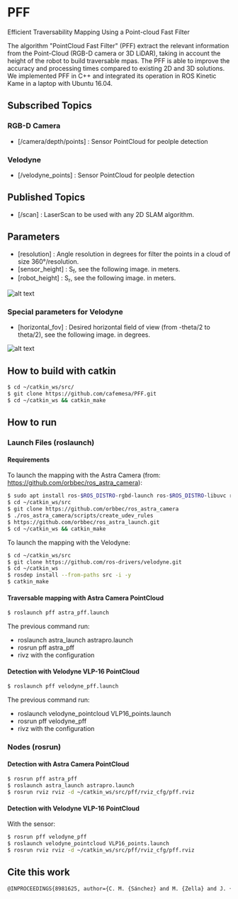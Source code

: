 # PFF
Efficient Traversability Mapping Using a Point-cloud Fast Filter

The algorithm "PointCloud Fast Filter" (PFF) extract the relevant information from the Point-Cloud (RGB-D camera or 3D LiDAR), taking in account the height of the robot to build traversable mpas. The PFF is able to improve the accuracy and processing times compared to existing 2D and 3D solutions. We implemented PFF in C++ and integrated its operation in ROS Kinetic Kame in a laptop with Ubuntu 16.04.

## Subscribed Topics

### RGB-D Camera

* [/camera/depth/points] : Sensor PointCloud for peolple detection

### Velodyne

* [/velodyne_points] :  Sensor PointCloud for peolple detection



## Published Topics

* [/scan] :  LaserScan to be used with any 2D SLAM algorithm.


## Parameters

* [resolution] :  Angle resolution in degrees for filter the points in a cloud of size 360°/resolution.
* [sensor_height] :  S<sub>f</sub>, see the following image. in meters.
* [robot_height] :  S<sub>r</sub>, see the following image. in meters.

![alt text](https://drive.google.com/uc?export=view&id=16ya1gxClsY0DkhNTmTlV1ucT5h4f_jyX)

### Special parameters for Velodyne

* [horizontal_fov] :  Desired horizontal field of view (from -theta/2 to theta/2), see the following image. in degrees.

![alt text](https://drive.google.com/uc?export=view&id=1489zOF8vgnzcyRe783N9ieJLoMB6DqZj)


## How to build with catkin
```sh
$ cd ~/catkin_ws/src/
$ git clone https://github.com/cafemesa/PFF.git
$ cd ~/catkin_ws && catkin_make
```

## How to run

### Launch Files (roslaunch)

#### Requirements

To launch the mapping with the Astra Camera (from: https://github.com/orbbec/ros_astra_camera):

```sh
$ sudo apt install ros-$ROS_DISTRO-rgbd-launch ros-$ROS_DISTRO-libuvc ros-$ROS_DISTRO-libuvc-camera ros-$ROS_DISTRO-libuvc-ros
$ cd ~/catkin_ws/src
$ git clone https://github.com/orbbec/ros_astra_camera
$ ./ros_astra_camera/scripts/create_udev_rules
$ https://github.com/orbbec/ros_astra_launch.git
$ cd ~/catkin_ws && catkin_make
```

To launch the mapping with the Velodyne:

```sh
$ cd ~/catkin_ws/src
$ git clone https://github.com/ros-drivers/velodyne.git
$ cd ~/catkin_ws
$ rosdep install --from-paths src -i -y
$ catkin_make
```

#### Traversable mapping with Astra Camera PointCloud

```sh
$ roslaunch pff astra_pff.launch 
```

The previous command run:
* roslaunch astra_launch astrapro.launch
* rosrun pff astra_pff
* rivz with the configuration

#### Detection with Velodyne VLP-16 PointCloud

```sh
$ roslaunch pff velodyne_pff.launch 
```

The previous command run:
* roslaunch velodyne_pointcloud VLP16_points.launch
* rosrun pff velodyne_pff
* rivz with the configuration

### Nodes (rosrun)

#### Detection with Astra Camera PointCloud

```sh
$ rosrun pff astra_pff
$ roslaunch astra_launch astrapro.launch
$ rosrun rviz rviz -d ~/catkin_ws/src/pff/rviz_cfg/pff.rviz
```

#### Detection with Velodyne VLP-16 PointCloud

With the sensor:

```sh
$ rosrun pff velodyne_pff
$ roslaunch velodyne_pointcloud VLP16_points.launch
$ rosrun rviz rviz -d ~/catkin_ws/src/pff/rviz_cfg/pff.rviz
```

## Cite this work
```sh
@INPROCEEDINGS{8981625, author={C. M. {Sánchez} and M. {Zella} and J. {Capitan} and P. J. {Marron}}, booktitle={2019 19th International Conference on Advanced Robotics (ICAR)}, title={Efficient Traversability Mapping for Service Robots Using a Point-cloud Fast Filter}, year={2019}, volume={}, number={}, pages={584-589},}
```

